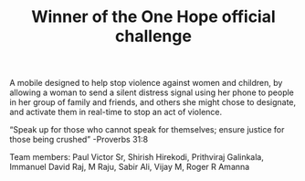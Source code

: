 ﻿---
title: Winner of the One Hope official challenge 
intro: Will You Be My Voice?
---
A mobile designed to help stop violence against women and children, by allowing a woman to send a silent distress signal using her phone to people in her group of family and friends, and others she might chose to designate, and activate them in real-time to stop an act of violence.

“Speak up for those who cannot speak for themselves; ensure justice for those being crushed” -Proverbs 31:8

Team members: Paul Victor Sr, Shirish Hirekodi, Prithviraj Galinkala, Immanuel David Raj, M Raju, Sabir Ali, Vijay M, Roger R Amanna









